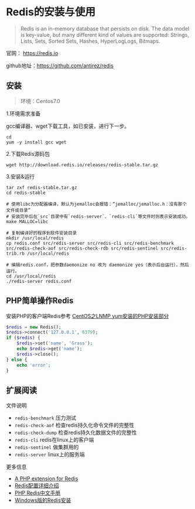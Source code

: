 Redis的安装与使用
================

> Redis is an in-memory database that persists on disk. The data model is key-value, but many different kind of values are supported: Strings, Lists, Sets, Sorted Sets, Hashes, HyperLogLogs, Bitmaps.

官网：
<https://redis.io>

github地址：<https://github.com/antirez/redis>


## 安装

> 环境：Centos7.0  

1.环境需求准备

gcc编译器、wget下载工具，如已安装，进行下一步。

```shell
cd
yum -y install gcc wget
```

2.下载Redis源码包

```shell
wget http://download.redis.io/releases/redis-stable.tar.gz
```

3.安装&运行

```shell
tar zxf redis-stable.tar.gz
cd redis-stable

# 使用libc为分配器编译，默认为jemalloc会报错：“jemalloc/jemalloc.h：没有那个文件或目录”
# 安装完毕后在`src`目录中有`redis-server`、`redis-cli`等文件时则表示安装成功。
make MALLOC=libc

# 复制编译好的程序到软件安装目录
mkdir /usr/local/redis
cp redis.conf src/redis-server src/redis-cli src/redis-benchmark src/redis-check-aof src/redis-check-rdb src/redis-sentinel src/redis-trib.rb /usr/local/redis

# 编辑redis.conf，把参数daemonize no 改为 daemonize yes（表示后台运行），然后运行。
cd /usr/local/redis
./redis-server redis.conf
```


## PHP简单操作Redis

安装PHP的客户端Redis参考 [CentOS之LNMP yum安装的PHP安装部分](../environment/lnmp-install-yum.md#安装mysqlnginxphp)

```php
$redis = new Redis();
$redis->connect('127.0.0.1', 6379);
if ($redis) {
    $redis->set('name', 'Grass');
    echo $redis->get('name');
    $redis->close();
} else {
    echo 'error';
}
```


## 扩展阅读

文件说明

* `redis-benchmark`        压力测试
* `redis-check-aof`        检查redis持久化命令文件的完整性
* `redis-check-dump`       检查redis持久化数据文件的完整性
* `redis-cli`              redis在linux上的客户端
* `redis-sentinel`         做集群用的
* `redis-server`           linux上的服务端

更多信息

* [A PHP extension for Redis](https://github.com/phpredis/phpredis)
* [Redis配置详细介绍](http://blog.csdn.net/neubuffer/article/details/17003909)
* [PHP Redis中文手册](http://www.cnblogs.com/ikodota/archive/2012/03/05/php_redis_cn.html)
* [Windows版的Redis安装](https://github.com/MicrosoftArchive/redis)
